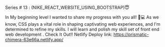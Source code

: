 Series # 13 : (NIKE_REACT_WEBSITE_USING_BOOTSTRAP)😇

In My beginning level I wanted to share my progress with you all! 💪💻 As we know, CSS plays a vital role in shaping captivating web experiences, and I'm determined to refine my skills. I will learn and polish my skill set of front end web development .
Check It Out!!
Netlify Deploy link: https://prismatic-chimera-63e66a.netlify.app/
